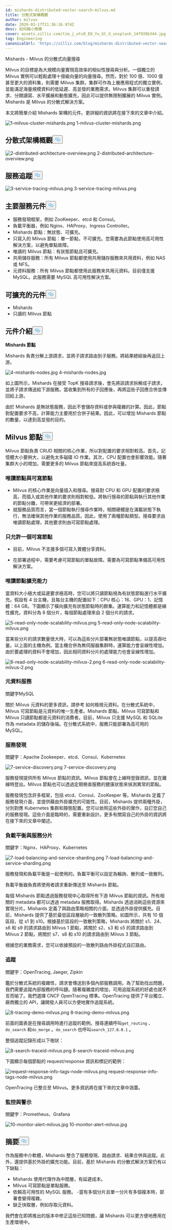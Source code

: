 ```yaml
---
id: mishards-distributed-vector-search-milvus.md
title: 分散式架構概觀
author: milvus
date: 2020-03-17T21:36:16.974Z
desc: 如何縮小規模
cover: assets.zilliz.com/tim_j_ots0_EO_Yu_Gt_U_unsplash_14f939b344.jpg
tag: Engineering
canonicalUrl: 'https://zilliz.com/blog/mishards-distributed-vector-search-milvus'
---
```

<custom-h1>Mishards - Milvus 的分散式向量搜尋</custom-h1><p>Milvus 的目標是為大規模向量實現高效率的相似性搜尋與分析。一個獨立的 Milvus 實例可以輕鬆處理十億級向量的向量搜尋。然而，對於 100 億、1000 億甚至更大的資料集，則需要 Milvus 集群。集群可作為上層應用程式的獨立實例，並能滿足海量規模資料的低延遲、高並發的業務需求。Milvus 集群可以重發請求、分開讀寫、水平擴展和動態擴充，因此可以提供無限制擴展的 Milvus 實例。Mishards 是 Milvus 的分散式解決方案。</p>
<p>本文將簡單介紹 Mishards 架構的元件。更詳細的資訊將在接下來的文章中介紹。</p>
<p>
  
   <span class="img-wrapper"> <img translate="no" src="https://assets.zilliz.com/1_milvus_cluster_mishards_daf78a0a91.png" alt="1-milvus-cluster-mishards.png" class="doc-image" id="1-milvus-cluster-mishards.png" />
   </span> <span class="img-wrapper"> <span>1-milvus-cluster-mishards.png</span> </span></p>
<h2 id="Distributed-architecture-overview" class="common-anchor-header">分散式架構概觀<button data-href="#Distributed-architecture-overview" class="anchor-icon" translate="no">
      <svg translate="no"
        aria-hidden="true"
        focusable="false"
        height="20"
        version="1.1"
        viewBox="0 0 16 16"
        width="16"
      >
        <path
          fill="#0092E4"
          fill-rule="evenodd"
          d="M4 9h1v1H4c-1.5 0-3-1.69-3-3.5S2.55 3 4 3h4c1.45 0 3 1.69 3 3.5 0 1.41-.91 2.72-2 3.25V8.59c.58-.45 1-1.27 1-2.09C10 5.22 8.98 4 8 4H4c-.98 0-2 1.22-2 2.5S3 9 4 9zm9-3h-1v1h1c1 0 2 1.22 2 2.5S13.98 12 13 12H9c-.98 0-2-1.22-2-2.5 0-.83.42-1.64 1-2.09V6.25c-1.09.53-2 1.84-2 3.25C6 11.31 7.55 13 9 13h4c1.45 0 3-1.69 3-3.5S14.5 6 13 6z"
        ></path>
      </svg>
    </button></h2><p>
  
   <span class="img-wrapper"> <img translate="no" src="https://assets.zilliz.com/2_distributed_architecture_overview_f059fe8c90.png" alt="2-distributed-architecture-overview.png" class="doc-image" id="2-distributed-architecture-overview.png" />
   </span> <span class="img-wrapper"> <span>2-distributed-architecture-overview.png</span> </span></p>
<h2 id="Service-tracing" class="common-anchor-header">服務追蹤<button data-href="#Service-tracing" class="anchor-icon" translate="no">
      <svg translate="no"
        aria-hidden="true"
        focusable="false"
        height="20"
        version="1.1"
        viewBox="0 0 16 16"
        width="16"
      >
        <path
          fill="#0092E4"
          fill-rule="evenodd"
          d="M4 9h1v1H4c-1.5 0-3-1.69-3-3.5S2.55 3 4 3h4c1.45 0 3 1.69 3 3.5 0 1.41-.91 2.72-2 3.25V8.59c.58-.45 1-1.27 1-2.09C10 5.22 8.98 4 8 4H4c-.98 0-2 1.22-2 2.5S3 9 4 9zm9-3h-1v1h1c1 0 2 1.22 2 2.5S13.98 12 13 12H9c-.98 0-2-1.22-2-2.5 0-.83.42-1.64 1-2.09V6.25c-1.09.53-2 1.84-2 3.25C6 11.31 7.55 13 9 13h4c1.45 0 3-1.69 3-3.5S14.5 6 13 6z"
        ></path>
      </svg>
    </button></h2><p>
  
   <span class="img-wrapper"> <img translate="no" src="https://assets.zilliz.com/3_service_tracing_milvus_38559f7fd7.png" alt="3-service-tracing-milvus.png" class="doc-image" id="3-service-tracing-milvus.png" />
   </span> <span class="img-wrapper"> <span>3-service-tracing-milvus.png</span> </span></p>
<h2 id="Primary-service-components" class="common-anchor-header">主要服務元件<button data-href="#Primary-service-components" class="anchor-icon" translate="no">
      <svg translate="no"
        aria-hidden="true"
        focusable="false"
        height="20"
        version="1.1"
        viewBox="0 0 16 16"
        width="16"
      >
        <path
          fill="#0092E4"
          fill-rule="evenodd"
          d="M4 9h1v1H4c-1.5 0-3-1.69-3-3.5S2.55 3 4 3h4c1.45 0 3 1.69 3 3.5 0 1.41-.91 2.72-2 3.25V8.59c.58-.45 1-1.27 1-2.09C10 5.22 8.98 4 8 4H4c-.98 0-2 1.22-2 2.5S3 9 4 9zm9-3h-1v1h1c1 0 2 1.22 2 2.5S13.98 12 13 12H9c-.98 0-2-1.22-2-2.5 0-.83.42-1.64 1-2.09V6.25c-1.09.53-2 1.84-2 3.25C6 11.31 7.55 13 9 13h4c1.45 0 3-1.69 3-3.5S14.5 6 13 6z"
        ></path>
      </svg>
    </button></h2><ul>
<li>服務發現框架，例如 ZooKeeper、etcd 和 Consul。</li>
<li>負載平衡器，例如 Nginx、HAProxy、Ingress Controller。</li>
<li>Mishards 節點：無狀態、可擴充。</li>
<li>只寫入的 Milvus 節點：單一節點，不可擴充。您需要為此節點使用高可用性解決方案，以避免單點故障。</li>
<li>唯讀的 Milvus 節點：有狀態節點且可擴充。</li>
<li>共用儲存服務：所有 Milvus 節點都使用共用儲存服務來共用資料，例如 NAS 或 NFS。</li>
<li>元資料服務：所有 Milvus 節點都使用此服務來共用元資料。目前僅支援 MySQL。此服務需要 MySQL 高可用性解決方案。</li>
</ul>
<h2 id="Scalable-components" class="common-anchor-header">可擴充的元件<button data-href="#Scalable-components" class="anchor-icon" translate="no">
      <svg translate="no"
        aria-hidden="true"
        focusable="false"
        height="20"
        version="1.1"
        viewBox="0 0 16 16"
        width="16"
      >
        <path
          fill="#0092E4"
          fill-rule="evenodd"
          d="M4 9h1v1H4c-1.5 0-3-1.69-3-3.5S2.55 3 4 3h4c1.45 0 3 1.69 3 3.5 0 1.41-.91 2.72-2 3.25V8.59c.58-.45 1-1.27 1-2.09C10 5.22 8.98 4 8 4H4c-.98 0-2 1.22-2 2.5S3 9 4 9zm9-3h-1v1h1c1 0 2 1.22 2 2.5S13.98 12 13 12H9c-.98 0-2-1.22-2-2.5 0-.83.42-1.64 1-2.09V6.25c-1.09.53-2 1.84-2 3.25C6 11.31 7.55 13 9 13h4c1.45 0 3-1.69 3-3.5S14.5 6 13 6z"
        ></path>
      </svg>
    </button></h2><ul>
<li>Mishards</li>
<li>只讀的 Milvus 節點</li>
</ul>
<h2 id="Components-introduction" class="common-anchor-header">元件介紹<button data-href="#Components-introduction" class="anchor-icon" translate="no">
      <svg translate="no"
        aria-hidden="true"
        focusable="false"
        height="20"
        version="1.1"
        viewBox="0 0 16 16"
        width="16"
      >
        <path
          fill="#0092E4"
          fill-rule="evenodd"
          d="M4 9h1v1H4c-1.5 0-3-1.69-3-3.5S2.55 3 4 3h4c1.45 0 3 1.69 3 3.5 0 1.41-.91 2.72-2 3.25V8.59c.58-.45 1-1.27 1-2.09C10 5.22 8.98 4 8 4H4c-.98 0-2 1.22-2 2.5S3 9 4 9zm9-3h-1v1h1c1 0 2 1.22 2 2.5S13.98 12 13 12H9c-.98 0-2-1.22-2-2.5 0-.83.42-1.64 1-2.09V6.25c-1.09.53-2 1.84-2 3.25C6 11.31 7.55 13 9 13h4c1.45 0 3-1.69 3-3.5S14.5 6 13 6z"
        ></path>
      </svg>
    </button></h2><p><strong>Mishards 節點</strong></p>
<p>Mishards 負責分解上游請求，並將子請求路由到子服務。將結果總結後再返回上游。</p>
<p>
  
   <span class="img-wrapper"> <img translate="no" src="https://assets.zilliz.com/4_mishards_nodes_3fbe7d255d.jpg" alt="4-mishards-nodes.jpg" class="doc-image" id="4-mishards-nodes.jpg" />
   </span> <span class="img-wrapper"> <span>4-mishards-nodes.jpg</span> </span></p>
<p>如上圖所示，Mishards 在接受 TopK 搜尋請求後，會先將該請求拆解成子請求，並將子請求傳送給下游服務。當收集到所有的子回應後，再將這些子回應合併並傳回給上游。</p>
<p>由於 Mishards 是無狀態服務，因此不會儲存資料或參與複雜的計算。因此，節點對配置要求不高，計算能力主要用於合併子結果。因此，可以增加 Mishards 節點的數量，以達到高並發的目的。</p>
<h2 id="Milvus-nodes" class="common-anchor-header">Milvus 節點<button data-href="#Milvus-nodes" class="anchor-icon" translate="no">
      <svg translate="no"
        aria-hidden="true"
        focusable="false"
        height="20"
        version="1.1"
        viewBox="0 0 16 16"
        width="16"
      >
        <path
          fill="#0092E4"
          fill-rule="evenodd"
          d="M4 9h1v1H4c-1.5 0-3-1.69-3-3.5S2.55 3 4 3h4c1.45 0 3 1.69 3 3.5 0 1.41-.91 2.72-2 3.25V8.59c.58-.45 1-1.27 1-2.09C10 5.22 8.98 4 8 4H4c-.98 0-2 1.22-2 2.5S3 9 4 9zm9-3h-1v1h1c1 0 2 1.22 2 2.5S13.98 12 13 12H9c-.98 0-2-1.22-2-2.5 0-.83.42-1.64 1-2.09V6.25c-1.09.53-2 1.84-2 3.25C6 11.31 7.55 13 9 13h4c1.45 0 3-1.69 3-3.5S14.5 6 13 6z"
        ></path>
      </svg>
    </button></h2><p>Milvus 節點負責 CRUD 相關的核心作業，所以對配置的要求相對較高。首先，記憶體大小要夠大，以避免太多磁碟 IO 作業。其次，CPU 配置也會影響效能。隨著集群大小的增加，需要更多的 Milvus 節點來提高系統吞吐量。</p>
<h3 id="Read-only-nodes-and-writable-nodes" class="common-anchor-header">唯讀節點與可寫節點</h3><ul>
<li>Milvus 的核心作業是向量插入和搜尋。搜尋對 CPU 和 GPU 配置的要求極高，而插入或其他作業的要求則相對較低。將執行搜尋的節點與執行其他作業的節點分離，可帶來更經濟的部署。</li>
<li>就服務品質而言，當一個節點執行搜尋作業時，相關硬體是在滿載狀態下執行，無法確保其他作業的服務品質。因此，使用了兩種節點類型。搜尋要求由唯讀節點處理，其他要求則由可寫節點處理。</li>
</ul>
<h3 id="Only-one-writable-node-is-allowed" class="common-anchor-header">只允許一個可寫節點</h3><ul>
<li><p>目前，Milvus 不支援多個可寫入實體分享資料。</p></li>
<li><p>在部署過程中，需要考慮可寫節點的單點故障。需要為可寫節點準備高可用性解決方案。</p></li>
</ul>
<h3 id="Read-only-node-scalability" class="common-anchor-header">唯讀節點擴充能力</h3><p>當資料大小極大或延遲要求極高時，您可以將只讀節點視為有狀態節點進行水平擴充。假設有 4 台主機，且每台主機的配置如下：CPU 核心：16、GPU：1、記憶體：64 GB。下圖顯示了橫向擴充有狀態節點時的群集。運算能力和記憶體都是線性擴充。資料分為 8 個分片，每個節點處理來自 2 個分片的請求。</p>
<p>
  
   <span class="img-wrapper"> <img translate="no" src="https://assets.zilliz.com/5_read_only_node_scalability_milvus_be3ee6e0a7.png" alt="5-read-only-node-scalability-milvus.png" class="doc-image" id="5-read-only-node-scalability-milvus.png" />
   </span> <span class="img-wrapper"> <span>5-read-only-node-scalability-milvus.png</span> </span></p>
<p>當某些分片的請求數量很大時，可以為這些分片部署無狀態唯讀節點，以提高吞吐量。以上面的主機為例。當主機合併為無伺服器集群時，運算能力會呈線性增加。由於要處理的資料不會增加，因此相同資料分片的處理能力也會呈線性增加。</p>
<p>
  
   <span class="img-wrapper"> <img translate="no" src="https://assets.zilliz.com/6_read_only_node_scalability_milvus_2_2cb98b9aa8.png" alt="6-read-only-node-scalability-milvus-2.png" class="doc-image" id="6-read-only-node-scalability-milvus-2.png" />
   </span> <span class="img-wrapper"> <span>6-read-only-node-scalability-milvus-2.png</span> </span></p>
<h3 id="Metadata-service" class="common-anchor-header">元資料服務</h3><p>關鍵字MySQL</p>
<p>關於 Milvus 元資料的更多資訊，請參考 如何檢視元資料。在分散式系統中，Milvus 可寫節點是元資料的唯一生產者。Mishards 節點、Milvus 可寫節點和 Milvus 只讀節點都是元資料的消費者。目前，Milvus 只支援 MySQL 和 SQLite 作為 metadata 的儲存後端。在分散式系統中，服務只能部署為高可用的 MySQL。</p>
<h3 id="Service-discovery" class="common-anchor-header">服務發現</h3><p>關鍵字：Apache Zookeeper、etcd、Consul、Kubernetes</p>
<p>
  
   <span class="img-wrapper"> <img translate="no" src="https://assets.zilliz.com/7_service_discovery_054a977c6e.png" alt="7-service-discovery.png" class="doc-image" id="7-service-discovery.png" />
   </span> <span class="img-wrapper"> <span>7-service-discovery.png</span> </span></p>
<p>服務發現提供所有 Milvus 節點的資訊。Milvus 節點會在上線時登錄資訊，並在離線時登出。Milvus 節點也可以透過定期檢查服務的健康狀態來偵測異常的節點。</p>
<p>服務發現包含許多框架，包括 etcd、Consul、ZooKeeper 等。Mishards 定義了服務發現介面，並提供藉由外掛擴充的可能性。目前，Mishards 提供兩種外掛，分別對應 Kubernetes 集群和靜態配置。您可以依照這些外掛的實作，自訂您自己的服務發現。這些介面是臨時的，需要重新設計。更多有關寫自己的外掛的資訊將在接下來的文章中闡述。</p>
<h3 id="Load-balancing-and-service-sharding" class="common-anchor-header">負載平衡與服務分片</h3><p>關鍵字：Nginx、HAProxy、Kubernetes</p>
<p>
  
   <span class="img-wrapper"> <img translate="no" src="https://assets.zilliz.com/7_load_balancing_and_service_sharding_f91891c6c1.png" alt="7-load-balancing-and-service-sharding.png" class="doc-image" id="7-load-balancing-and-service-sharding.png" />
   </span> <span class="img-wrapper"> <span>7-load-balancing-and-service-sharding.png</span> </span></p>
<p>服務發現和負載平衡是一起使用的。負載平衡可以設定為輪詢、散列或一致散列。</p>
<p>負載平衡器負責將使用者請求重新傳送至 Mishards 節點。</p>
<p>每個 Mishards 節點透過服務發現中心取得所有下游 Milvus 節點的資訊。所有相關的 metadata 都可以透過 metadata 服務取得。Mishards 透過消耗這些資源來實現分片。Mishards 定義了與路由策略相關的介面，並透過外掛提供擴充。目前，Mishards 提供了基於最低區段層級的一致散列策略。如圖所示，共有 10 個區段，從 s1 到 s10。根據基於區段的一致散列策略，Mishards 將關於 s1、24、s6 和 s9 的請求路由到 Milvus 1 節點，將關於 s2、s3 和 s5 的請求路由到 Milvus 2 節點，將關於 s7、s8 和 s10 的請求路由到 Milvus 3 節點。</p>
<p>根據您的業務需求，您可以依據預設的一致散列路由外掛程式自訂路由。</p>
<h3 id="Tracing" class="common-anchor-header">追蹤</h3><p>關鍵字：OpenTracing, Jaeger, Zipkin</p>
<p>鑑於分散式系統的複雜性，請求會傳送到多個內部服務調用。為了幫助找出問題，我們需要追蹤內部服務的呼叫鏈。隨著複雜度的增加，可用追蹤系統的好處也就不言而喻了。我們選擇 CNCF OpenTracing 標準。OpenTracing 提供了平台獨立、廠商獨立的 API，讓開發人員可以方便地實作追蹤系統。</p>
<p>
  
   <span class="img-wrapper"> <img translate="no" src="https://assets.zilliz.com/8_tracing_demo_milvus_fd385f0aba.png" alt="8-tracing-demo-milvus.png" class="doc-image" id="8-tracing-demo-milvus.png" />
   </span> <span class="img-wrapper"> <span>8-tracing-demo-milvus.png</span> </span></p>
<p>前面的圖表是在搜尋調用時進行追蹤的範例。搜尋連續呼叫<code translate="no">get_routing</code> 、<code translate="no">do_search</code> 和<code translate="no">do_merge</code> 。<code translate="no">do_search</code> 也呼叫<code translate="no">search_127.0.0.1</code> 。</p>
<p>整個追蹤記錄形成以下樹狀：</p>
<p>
  
   <span class="img-wrapper"> <img translate="no" src="https://assets.zilliz.com/8_search_traceid_milvus_35040d75bc.png" alt="8-search-traceid-milvus.png" class="doc-image" id="8-search-traceid-milvus.png" />
   </span> <span class="img-wrapper"> <span>8-search-traceid-milvus.png</span> </span></p>
<p>下圖顯示每個節點的 request/response 資訊和標記的範例：</p>
<p>
  
   <span class="img-wrapper"> <img translate="no" src="https://assets.zilliz.com/request_response_info_tags_node_milvus_e169a31cb1.png" alt="request-response-info-tags-node-milvus.png" class="doc-image" id="request-response-info-tags-node-milvus.png" />
   </span> <span class="img-wrapper"> <span>request-response-info-tags-node-milvus.png</span> </span></p>
<p>OpenTracing 已整合至 Milvus。更多資訊將在接下來的文章中涵蓋。</p>
<h3 id="Monitoring-and-alerting" class="common-anchor-header">監控與警示</h3><p>關鍵字：Prometheus、Grafana</p>
<p>
  
   <span class="img-wrapper"> <img translate="no" src="https://assets.zilliz.com/10_monitor_alert_milvus_3ae8910af6.jpg" alt="10-monitor-alert-milvus.jpg" class="doc-image" id="10-monitor-alert-milvus.jpg" />
   </span> <span class="img-wrapper"> <span>10-monitor-alert-milvus.jpg</span> </span></p>
<h2 id="Summary" class="common-anchor-header">摘要<button data-href="#Summary" class="anchor-icon" translate="no">
      <svg translate="no"
        aria-hidden="true"
        focusable="false"
        height="20"
        version="1.1"
        viewBox="0 0 16 16"
        width="16"
      >
        <path
          fill="#0092E4"
          fill-rule="evenodd"
          d="M4 9h1v1H4c-1.5 0-3-1.69-3-3.5S2.55 3 4 3h4c1.45 0 3 1.69 3 3.5 0 1.41-.91 2.72-2 3.25V8.59c.58-.45 1-1.27 1-2.09C10 5.22 8.98 4 8 4H4c-.98 0-2 1.22-2 2.5S3 9 4 9zm9-3h-1v1h1c1 0 2 1.22 2 2.5S13.98 12 13 12H9c-.98 0-2-1.22-2-2.5 0-.83.42-1.64 1-2.09V6.25c-1.09.53-2 1.84-2 3.25C6 11.31 7.55 13 9 13h4c1.45 0 3-1.69 3-3.5S14.5 6 13 6z"
        ></path>
      </svg>
    </button></h2><p>作為服務中介軟體，Mishards 整合了服務發現、路由請求、結果合併與追蹤。此外，還提供基於外掛的擴充功能。目前，基於 Mishards 的分散式解決方案仍有以下缺點：</p>
<ul>
<li>Mishards 使用代理作為中間層，有延遲成本。</li>
<li>Milvus 可寫節點是單點服務。</li>
<li>依賴高可用性的 MySQL 服務。 -當有多個分片且單一分片有多個複本時，部署會變得複雜。</li>
<li>缺乏快取層，例如存取元資料。</li>
</ul>
<p>我們會在即將推出的版本中修正這些已知問題，讓 Mishards 可以更方便地應用在生產環境中。</p>
